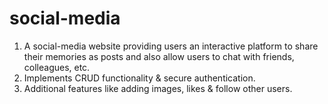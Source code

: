 # social-media
1. A social-media website providing users an interactive platform to share their memories as posts and also allow users to chat with friends, colleagues, etc.
2. Implements CRUD functionality & secure authentication. 
3. Additional features like adding images, likes & follow other users. 
